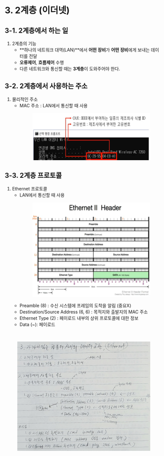 # 3. 2계층 (이더넷)

## 3-1. 2계층에서 하는 일
1. 2계층의 기능
    - **하나의 네트워크 대역(LAN)**에서 **어떤 장비**가 **어떤 장비**에게 보내는 데이터를 전달
    - **오류제어**, **흐름제어** 수행
    - 다른 네트워크와 통신할 때는 **3계층**이 도와주어야 한다.


## 3-2. 2계층에서 사용하는 주소
1. 물리적인 주소
    - MAC 주소 : LAN에서 통신할 때 사용<br>
        <figure>
        <img src="./imgsrc/MACAddress.PNG" height="150">
        </figure>

## 3-3. 2계층 프로토콜
1. Ethernet 프로토콜
    - LAN에서 통신할 때 사용<br>
        <figure>
        <img src="./imgsrc/EthernetHeader.PNG" height="300">
        </figure>
    - Preamble (8) : 수신 시스템에 프레임의 도착을 알림 (중요X)
    - Destination/Source Address (6, 6) : 목적지와 출발지의 MAC 주소
    - Ethernet Type (2) : 페이로드 내부의 상위 프로토콜에 대한 정보
    - Data (~): 페이로드

<br>

<figure>
<img src="./imgsrc/03_DataLinkLayer(Ethernet).png" width="600">
</figure>